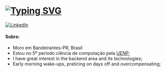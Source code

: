 # [![Typing SVG](https://readme-typing-svg.herokuapp.com?font=Fira+Code&size=22&pause=600&color=44C7F7&center=falso&vCenter=falso&repeat=verdadeiro&width=435&lines=Welcome+to+my+Github+;My+name+is+Gabriel+;I'm+a+computer+science+student;Welcome+to+my+Github+;My+name+is+Gabriel+;I'm+a+computer+science+student;Welcome+to+my+Github+)](https://git.io/typing-svg)
[![LinkedIn](https://img.shields.io/badge/LinkedIn-0077B5?style=for-the-badge&logo=linkedin&logoColor=white)](https://www.linkedin.com/in/gabriel-rocha-de-oliveira-82043b243/)

#### Sobre: 

- Moro em Bandeirantes-PR, Brasil
- Estou no 5º período ciência de computação pela [UENP](https://uenp.edu.br); 
- I have great interest in the backend area and its technologies;
- Early morning wake-ups, praticing on days off and overcompensating;
<!---
### Studying:

  <img align="center" alt="dart" height="40" width="50" src="https://www.svgrepo.com/svg/353631/dart"> <img align="center" alt="css" height="40" width="50" src="https://www.svgrepo.com//show/452185/css-3.svg"> <img align="center" alt="js" height="40" width="50" src="https://www.svgrepo.com//show/353925/javascript.svg"> <img align="center" alt="react" height="40" width="50" src="https://www.svgrepo.com//show/452092/react.svg"> <img align="center" alt="nodejs" height="40" width="50" src="https://www.svgrepo.com//show/354119/nodejs-icon.svg"> <img align="center" alt="java" height="40" width="50" src="https://www.svgrepo.com//show/452234/java.svg"> <img align="center" alt="spring" height="40" width="50" src="https://www.svgrepo.com//show/376350/spring.svg">
  







